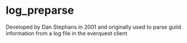 # log_preparse

Developed by Dan Stephans in 2001 and originally used to parse guild information from a log file in the everquest client
